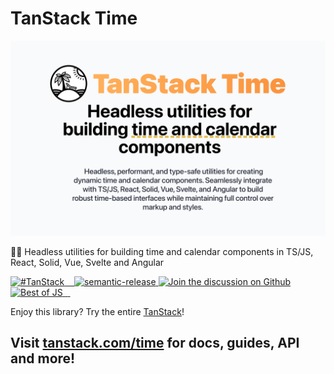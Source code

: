 # TanStack Time

![TanStack Time Header](media/repo-header.png)

🤖⏰ Headless utilities for building time and calendar components in TS/JS, React, Solid, Vue, Svelte and Angular

<a href="https://twitter.com/intent/tweet?button_hashtag=TanStack" target="\_parent">
  <img alt="#TanStack" src="https://img.shields.io/twitter/url?color=%2308a0e9&label=%23TanStack&style=social&url=https%3A%2F%2Ftwitter.com%2Fintent%2Ftweet%3Fbutton_hashtag%3DTanStack">
</a><a href="https://discord.com/invite/WrRKjPJ" target="\_parent">
  <img alt="" src="https://img.shields.io/badge/Discord-TanStack-%235865F2" />
</a><a href="https://npmjs.com/package/@tanstack/time" target="\_parent">
  <img alt="" src="https://img.shields.io/npm/dm/@tanstack/time.svg" />
</a><a href="https://bundlephobia.com/result?p=@tanstack/time" target="\_parent">
  <img alt="" src="https://badgen.net/bundlephobia/minzip/@tanstack/time" />
</a><a href="#badge">
    <img alt="semantic-release" src="https://img.shields.io/badge/%20%20%F0%9F%93%A6%F0%9F%9A%80-semantic--release-e10079.svg">
  </a><a href="https://github.com/tanstack/time/discussions">
  <img alt="Join the discussion on Github" src="https://img.shields.io/badge/Github%20Discussions%20%26%20Support-Chat%20now!-blue" />
</a><a href="https://bestofjs.org/projects/time"><img alt="Best of JS" src="https://img.shields.io/endpoint?url=https://bestofjs-serverless.now.sh/api/project-badge?fullName=tanstack%2Ftime%26since=daily" /></a><a href="https://github.com/tanstack/time" target="\_parent">
  <img alt="" src="https://img.shields.io/github/stars/tanstack/time.svg?style=social&label=Star" />
</a><a href="https://twitter.com/tan_stack" target="\_parent">
  <img alt="" src="https://img.shields.io/twitter/follow/tan_stack.svg?style=social&label=Follow @TanStack" />
</a><a href="https://twitter.com/tannerlinsley" target="\_parent">
  <img alt="" src="https://img.shields.io/twitter/follow/tannerlinsley.svg?style=social&label=Follow @TannerLinsley" />
</a>

Enjoy this library? Try the entire [TanStack](https://tanstack.com)!

## Visit [tanstack.com/time](https://tanstack.com/time) for docs, guides, API and more!
